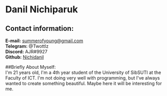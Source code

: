 # Danil Nichiparuk
## Contact information:
**E-mail:** summerofyoung@gmail.com  
**Telegram:** @Twottlz  
**Discord:** AJR#9927  
**Github:** [Nichidanil](https://github.com/Nichidanil)  

##Briefly About Myself:  
I'm 21 years old, I'm a 4th year student of the University of SibSUTI at the Faculty of ICT. I'm not doing very well with programming, but I've always wanted to create something beautiful. Maybe here it will be interesting for me.
